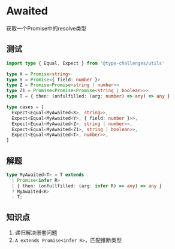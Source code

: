 # Awaited

获取一个Promise中的resolve类型

## 测试

```ts
import type { Equal, Expect } from '@type-challenges/utils'

type X = Promise<string>
type Y = Promise<{ field: number }>
type Z = Promise<Promise<string | number>>
type Z1 = Promise<Promise<Promise<string | boolean>>>
type T = { then: (onfulfilled: (arg: number) => any) => any }

type cases = [
  Expect<Equal<MyAwaited<X>, string>>,
  Expect<Equal<MyAwaited<Y>, { field: number }>>,
  Expect<Equal<MyAwaited<Z>, string | number>>,
  Expect<Equal<MyAwaited<Z1>, string | boolean>>,
  Expect<Equal<MyAwaited<T>, number>>,
]
```

## 解题

```ts
type MyAwaited<T> = T extends
  | Promise<infer R>
  | { then: (onfullfilled: (arg: infer R) => any) => any }
  ? MyAwaited<R>
  : T;
```

## 知识点

1. 递归解决嵌套问题
2. `A extends Promise<infer R>`，匹配推断类型